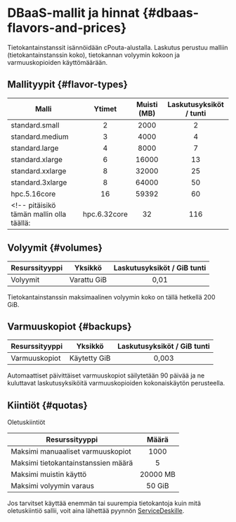 
# DBaaS-mallit ja hinnat {#dbaas-flavors-and-prices}

Tietokantainstanssit isännöidään cPouta-alustalla. Laskutus perustuu malliin (tietokantainstanssin koko), tietokannan volyymin kokoon ja varmuuskopioiden käyttömäärään.

## Mallityypit {#flavor-types}

| Malli | Ytimet | Muisti (MB) | Laskutusyksiköt / tunti |
|--- |:---:|:---:|:---:|
| standard.small   | 2 | 2000  | 2  |
| standard.medium  | 3 | 4000  | 4  |
| standard.large   | 4 | 8000  | 7  |
| standard.xlarge  | 6 | 16000 | 13 |
| standard.xxlarge | 8 | 32000 | 25 |
| standard.3xlarge | 8 | 64000 | 50 |
| hpc.5.16core    | 16 | 59392 | 60 |
<!-- pitäisikö tämän mallin olla täällä: | hpc.6.32core    | 32 | 116 | 120 | -->
<!--- Meidän pitäisi luultavasti poistaa standard.3xlarge, jotta voimme tukea hpc.5.16core -->


## Volyymit {#volumes}

| Resurssityyppi | Yksikkö | Laskutusyksiköt / GiB tunti |
|--- |:---:|:---:|
| Volyymit | Varattu GiB | 0,01 |

Tietokantainstanssin maksimaalinen volyymin koko on tällä hetkellä 200 GiB.

## Varmuuskopiot {#backups}

| Resurssityyppi | Yksikkö | Laskutusyksiköt / GiB tunti |
|--- |:---:|:---:|
| Varmuuskopiot | Käytetty GiB | 0,003 |

Automaattiset päivittäiset varmuuskopiot säilytetään 90 päivää ja ne kuluttavat laskutusyksiköitä varmuuskopioiden kokonaiskäytön perusteella.

## Kiintiöt {#quotas}

Oletuskiintiöt

| Resurssityyppi | Määrä |
|--- |:---:|
| Maksimi manuaaliset varmuuskopiot | 1000      |
| Maksimi tietokantainstanssien määrä | 5         |
| Maksimi muistin käyttö          | 20000 MB |
| Maksimi volyymin varaus         | 50 GiB    |

Jos tarvitset käyttää enemmän tai suurempia tietokantoja kuin mitä oletuskiintiö sallii, voit aina lähettää
pyynnön [ServiceDeskille](mailto:servicedesk@csc.fi).
